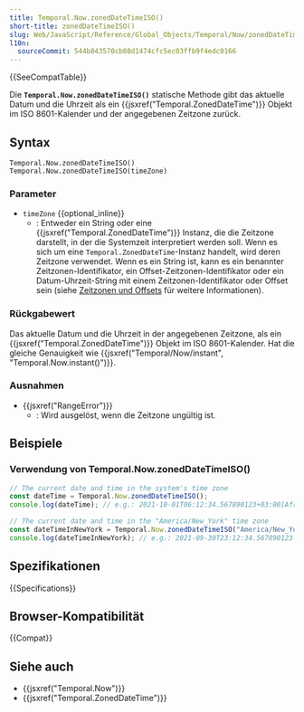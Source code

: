 ```yaml
---
title: Temporal.Now.zonedDateTimeISO()
short-title: zonedDateTimeISO()
slug: Web/JavaScript/Reference/Global_Objects/Temporal/Now/zonedDateTimeISO
l10n:
  sourceCommit: 544b843570cb08d1474cfc5ec03ffb9f4edc0166
---
```


{{SeeCompatTable}}

Die **`Temporal.Now.zonedDateTimeISO()`** statische Methode gibt das aktuelle Datum und die Uhrzeit als ein {{jsxref("Temporal.ZonedDateTime")}} Objekt im ISO 8601-Kalender und der angegebenen Zeitzone zurück.

## Syntax

```js-nolint
Temporal.Now.zonedDateTimeISO()
Temporal.Now.zonedDateTimeISO(timeZone)
```

### Parameter

- `timeZone` {{optional_inline}}
  - : Entweder ein String oder eine {{jsxref("Temporal.ZonedDateTime")}} Instanz, die die Zeitzone darstellt, in der die Systemzeit interpretiert werden soll. Wenn es sich um eine `Temporal.ZonedDateTime`-Instanz handelt, wird deren Zeitzone verwendet. Wenn es ein String ist, kann es ein benannter Zeitzonen-Identifikator, ein Offset-Zeitzonen-Identifikator oder ein Datum-Uhrzeit-String mit einem Zeitzonen-Identifikator oder Offset sein (siehe [Zeitzonen und Offsets](/de/docs/Web/JavaScript/Reference/Global_Objects/Temporal/ZonedDateTime#time_zones_and_offsets) für weitere Informationen).

### Rückgabewert

Das aktuelle Datum und die Uhrzeit in der angegebenen Zeitzone, als ein {{jsxref("Temporal.ZonedDateTime")}} Objekt im ISO 8601-Kalender. Hat die gleiche Genauigkeit wie {{jsxref("Temporal/Now/instant", "Temporal.Now.instant()")}}.

### Ausnahmen

- {{jsxref("RangeError")}}
  - : Wird ausgelöst, wenn die Zeitzone ungültig ist.

## Beispiele

### Verwendung von Temporal.Now.zonedDateTimeISO()

```js
// The current date and time in the system's time zone
const dateTime = Temporal.Now.zonedDateTimeISO();
console.log(dateTime); // e.g.: 2021-10-01T06:12:34.567890123+03:00[Africa/Nairobi]

// The current date and time in the "America/New_York" time zone
const dateTimeInNewYork = Temporal.Now.zonedDateTimeISO("America/New_York");
console.log(dateTimeInNewYork); // e.g.: 2021-09-30T23:12:34.567890123-04:00[America/New_York]
```

## Spezifikationen

{{Specifications}}

## Browser-Kompatibilität

{{Compat}}

## Siehe auch

- {{jsxref("Temporal.Now")}}
- {{jsxref("Temporal.ZonedDateTime")}}
